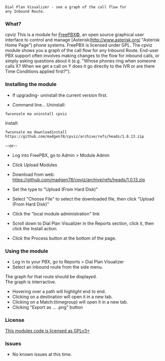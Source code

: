 ```
Dial Plan Visualizer - see a graph of the call flow for
any Inbound Route.
```
### What?
cpviz
This is a module for [FreePBX©](http://www.freepbx.org/ "FreePBX Home Page"), an open source graphical user interface to control and manage [Asterisk(http://www.asterisk.org/ "Asterisk Home Page") phone systems.  FreePBX is licensed under GPL.
The cpviz module shows you a graph of the call flow for any Inbound Route.  End-user PBX support often involves making changes to the flow for inbound calls, or simply asking questions about it (e.g. "Whose phones ring when someone calls X?  When we get a call on Y does it go directly to the IVR or are there Time Conditions applied first?").

### Installing the module
* If upgrading- uninstall the current version first.

* Command line...
Uninstall:
```
fwconsole ma uninstall cpviz
```

Install:
```
fwconsole ma downloadinstall https://github.com/madgen78/cpviz/archive/refs/heads/1.0.13.zip
```

--or--

* Log into FreePBX, go to Admin > Module Admin
* Click Upload Modules
* Download from web: https://github.com/madgen78/cpviz/archive/refs/heads/1.0.13.zip

* Set the type to "Upload (From Hard Disk)"
* Select "Choose File" to select the downloaded file, then click "Upload (From Hard Disk)"
* Click the "local module administration" link
* Scroll down to Dial Plan Visualizer in the Reports section, click it, then click the Install action.
* Click the Process button at the bottom of the page.

### Using the module
* Log in to your PBX, go to Reports > Dial Plan Visualizer
* Select an inbound route from the side menu.

The graph for that route should be displayed.  
The graph is interractive.  
* Hovering over a path will highlight end to end. 
* Clicking on a destination will open it in a new tab. 
* Clicking on a Match:(timegroup) will open it in a new tab. 
* Clicking "Export as ... .png" button

### License
[This modules code is licensed as GPLv3+](http://www.gnu.org/licenses/gpl-3.0.txt)

### Issues
* No known issues at this time.


